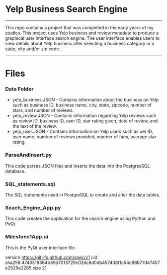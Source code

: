 # Yelp Business Search Engine
-------------------------

This repo contains a project that was completed in the early years of my studies. This project uses Yelp business and review metadata to produce a graphical user interface search engine. The user interface enables users to view details about Yelp business after selecting a business category or a state, city and/or zip code.

-------------------------

# Files
### Data Folder
* yelp_business.JSON - Contains information about the business on Yelp such as business ID, business name, city, state, zipcode, number of stars, and number of reviews.
* yelp_review.JSON - Contains information regarding Yelp reviews such as review ID, business ID, user ID, star rating given, date of review, and the text of the review.
* yelp_user.JSON - Contains information on Yelp users such as uer ID, user name, number of reviews provided, number of fans, average star rating.

### ParseAndInsert.py
This code parses JSON files and inserts the data into the PostgresSQL database.

### SQL_statements.sql
The SQL statements used in PostgreSQL to create and alter the data tables.

### Seach_Engine_App.py
This code creates the application for the search engine using Python and PyQt.

### Milestone1App.ui
This is the PyQt user interface file.





version https://git-lfs.github.com/spec/v1
oid sha256:4740516364b39d7013729c02dc8d0db457438f1a54c88b77d47457e2526e2285
size 21
